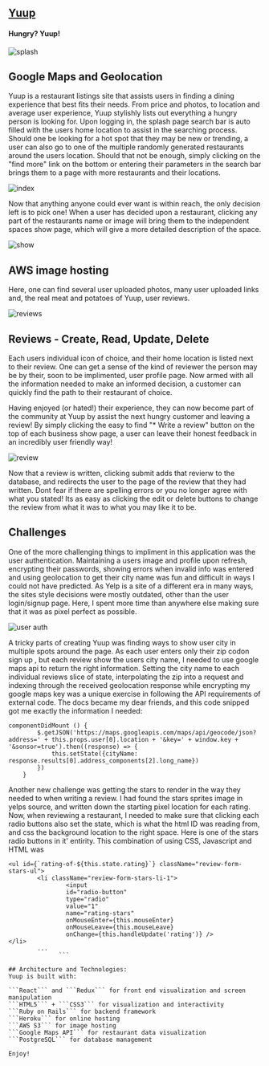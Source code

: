 

## [Yuup](https://yuup.herokuapp.com/#/)


#### Hungry? Yuup! 


![splash](https://github.com/Speneki/yuup/blob/master/app/assets/images/yuup%20images/splash.png)

## Google Maps and Geolocation

Yuup is a restaurant listings site that assists users in finding a dining experience that best fits their needs. From price and photos, to location and average user experience, Yuup stylishly lists out everything a hungry person is looking for. Upon logging in, the splash page search bar is auto filled with the users home location to assist in the searching process. Should one be looking for a hot spot that they may be new or trending, a user can also go to one of the multiple randomly generated restaurants around the users location. Should that not be enough, simply clicking on the "find more" link on the bottom or entering their parameters in the search bar brings them to a page with more restaurants and their locations. 

![index](https://github.com/Speneki/yuup/blob/master/app/assets/images/yuup%20images/businessIndex.png)

Now that anything anyone could ever want is within reach, the only decision left is to pick one! When a user has decided upon a restaurant, clicking any part of the restaurants name or image will bring them to the independent spaces show page, which will give a more detailed description of the space. 

![show](https://github.com/Speneki/yuup/blob/master/app/assets/images/yuup%20images/businessShow.png)

## AWS image hosting

Here, one can find several user uploaded photos, many user uploaded links and, the real meat and potatoes of Yuup, user reviews. 

![reviews](https://github.com/Speneki/yuup/blob/master/app/assets/images/yuup%20images/reviews.png)

## Reviews - Create, Read, Update, Delete

Each users individual icon of choice, and their home location is listed next to their review. One can get a sense of the kind of reviewer the person may be by their, soon to be implimented, user profile page. Now armed with all the information needed to make an informed decision, a customer can quickly find the path to their restaurant of choice.

Having enjoyed (or hated!) their experience, they can now become part of the community at Yuup by assist the next hungry  customer and leaving a review! By simply clicking the easy to find "* Write a review" button on the top of each business show page, a user can leave their honest feedback in an incredibly user friendly way! 

![review](https://github.com/Speneki/yuup/blob/master/app/assets/images/yuup%20images/review.png)

Now that a review is written, clicking submit adds that revierw to the database, and redirects the user to the page of the review that they had written. Dont fear if there are spelling errors or you no longer agree with what you stated! Its as easy as clicking the edit or delete buttons to change the review from what it was to what you may like it to be. 


## Challenges

One of the more challenging things to impliment in this application was the user authentication. Maintaining a users image and profile upon refresh, encrypting their passwords, showing errors when invalid info was entered and using geolocation to get their city name was fun and difficult in ways I could not have predicted. As Yelp is a site of a different era in many ways, the sites style decisions were mostly outdated, other than the user login/signup page. Here, I spent more time than anywhere else making sure that it was as pixel perfect as possible.

![user auth](https://github.com/Speneki/yuup/blob/master/app/assets/images/yuup%20images/userAuth.png)

A tricky parts of creating Yuup was finding ways to show user city in multiple spots around the page. As each user enters only their zip codon sign up , but each review show the users city name, I needed to use google maps api to return the right information. Setting the city name to each individual reviews slice of state, interpolating the zip into a request and indexing through the received geolocation response while encrypting my google maps key was a unique exercise in following the API requirements of external code. The docs became my dear friends, and this code snipped got me exactly the information I needed:


``` 
componentDidMount () {
        $.getJSON('https://maps.googleapis.com/maps/api/geocode/json?address=' + this.props.user[0].location + '&key=' + window.key + '&sonsor=true').then((response) => {
            this.setState({cityName: response.results[0].address_components[2].long_name})
        })
    }
 ```
   
Another new challenge was getting the stars to render in the way they needed to when writing a review. I had found the stars sprites image in yelps source, and written down the starting pixel location for each rating. Now, when reviewing a restaurant, I needed to make sure that clicking each radio buttons also set the state, which is what the html ID was reading from, and css the background location to the right space. Here is one of the stars radio buttons in it' entirity. This combination of using CSS, Javascript and HTML was  

```
<ul id={`rating-of-${this.state.rating}`} className="review-form-stars-ul">
        <li className="review-form-stars-li-1">
                <input 
                id="radio-button"                                        
                type="radio" 
                value="1"
                name="rating-stars"
                onMouseEnter={this.mouseEnter} 
                onMouseLeave={this.mouseLeave}
                onChange={this.handleUpdate('rating')} />
</li>
        ...
              ```

## Architecture and Technologies:
Yuup is built with:

```React``` and ```Redux``` for front end visualization and screen manipulation
```HTML5``` + ```CSS3``` for visualization and interactivity
```Ruby on Rails``` for backend framework
```Heroku``` for online hosting
```AWS S3``` for image hosting
```Google Maps API``` for restaurant data visualization
```PostgreSQL``` for database management

Enjoy!
